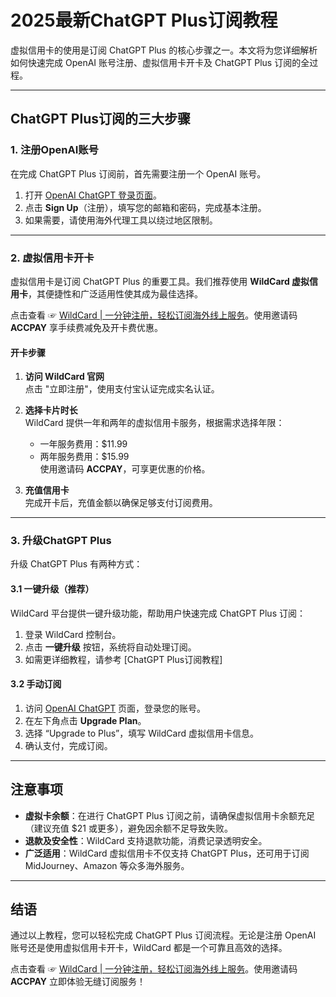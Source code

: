 # 2025最新ChatGPT Plus订阅教程

虚拟信用卡的使用是订阅 ChatGPT Plus 的核心步骤之一。本文将为您详细解析如何快速完成 OpenAI 账号注册、虚拟信用卡开卡及 ChatGPT Plus 订阅的全过程。

---

## ChatGPT Plus订阅的三大步骤

### 1. 注册OpenAI账号

在完成 ChatGPT Plus 订阅前，首先需要注册一个 OpenAI 账号。

1. 打开 [OpenAI ChatGPT 登录页面](https://chat.openai.com/)。
2. 点击 **Sign Up**（注册），填写您的邮箱和密码，完成基本注册。
3. 如果需要，请使用海外代理工具以绕过地区限制。

---

### 2. 虚拟信用卡开卡

虚拟信用卡是订阅 ChatGPT Plus 的重要工具。我们推荐使用 **WildCard 虚拟信用卡**，其便捷性和广泛适用性使其成为最佳选择。

点击查看 ☞ [WildCard | 一分钟注册，轻松订阅海外线上服务](https://bit.ly/bewildcard)。使用邀请码 **ACCPAY** 享手续费减免及开卡费优惠。

#### 开卡步骤

1. **访问 WildCard 官网**  
   点击 "立即注册"，使用支付宝认证完成实名认证。


2. **选择卡片时长**  
   WildCard 提供一年和两年的虚拟信用卡服务，根据需求选择年限：
   - 一年服务费用：$11.99
   - 两年服务费用：$15.99  
   使用邀请码 **ACCPAY**，可享更优惠的价格。

3. **充值信用卡**  
   完成开卡后，充值金额以确保足够支付订阅费用。


---

### 3. 升级ChatGPT Plus

升级 ChatGPT Plus 有两种方式：

#### 3.1 一键升级（推荐）

WildCard 平台提供一键升级功能，帮助用户快速完成 ChatGPT Plus 订阅：

1. 登录 WildCard 控制台。
2. 点击 **一键升级** 按钮，系统将自动处理订阅。
3. 如需更详细教程，请参考 [ChatGPT Plus订阅教程]



#### 3.2 手动订阅

1. 访问 [OpenAI ChatGPT](https://chat.openai.com/) 页面，登录您的账号。
2. 在左下角点击 **Upgrade Plan**。
3. 选择 “Upgrade to Plus”，填写 WildCard 虚拟信用卡信息。
4. 确认支付，完成订阅。



---

## 注意事项

- **虚拟卡余额**：在进行 ChatGPT Plus 订阅之前，请确保虚拟信用卡余额充足（建议充值 $21 或更多），避免因余额不足导致失败。
- **退款及安全性**：WildCard 支持退款功能，消费记录透明安全。
- **广泛适用**：WildCard 虚拟信用卡不仅支持 ChatGPT Plus，还可用于订阅 MidJourney、Amazon 等众多海外服务。

---

## 结语

通过以上教程，您可以轻松完成 ChatGPT Plus 订阅流程。无论是注册 OpenAI 账号还是使用虚拟信用卡开卡，WildCard 都是一个可靠且高效的选择。

点击查看 ☞ [WildCard | 一分钟注册，轻松订阅海外线上服务](https://bit.ly/bewildcard)。使用邀请码 **ACCPAY** 立即体验无缝订阅服务！
